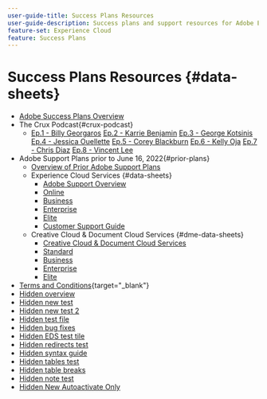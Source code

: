 ```yaml
---
user-guide-title: Success Plans Resources
user-guide-description: Success plans and support resources for Adobe Experience Cloud and Adobe Experience Platform.
feature-set: Experience Cloud
feature: Success Plans
---
```


# Success Plans Resources {#data-sheets}

+ [Adobe Success Plans Overview](overview.md)
+ The Crux Podcast{#crux-podcast}
  + [Ep.1 - Billy Georgaros](episode1.md)
    [Ep.2 - Karrie Benjamin](episode2.md)
    [Ep.3 - George Kotsinis](episode3.md)
    [Ep.4 - Jessica Ouellette](episode4.md)
    [Ep.5 - Corey Blackburn](episode5.md)
    [Ep.6 - Kelly Oja](episode6.md)
    [Ep.7 - Chris Diaz](episode7.md)
    [Ep.8 - Vincent Lee](episode8.md)
+ Adobe Support Plans prior to June 16, 2022{#prior-plans}
  + [Overview of Prior Adobe Support Plans](overview-prior-plans.md)
  + Experience Cloud Services {#data-sheets}
    + [Adobe Support Overview](dx-overview.md)
    + [Online](online.md)
    + [Business](business.md)
    + [Enterprise](enterprise.md)
    + [Elite](elite.md)
    + [Customer Support Guide](support-guide.md)
  + Creative Cloud & Document Cloud Services {#dme-data-sheets}
    + [Creative Cloud & Document Cloud Services](dme-overview.md)
    + [Standard](dme-standard.md)
    + [Business](dme-business.md)
    + [Enterprise](dme-enterprise.md)
    + [Elite](dme-elite.md)
+ [Terms and Conditions](https://helpx.adobe.com/support/programs/support-policies-terms-conditions.html){target="_blank"}
+ [Hidden overview](hidden-overview.md)
+ [Hidden new test](hidden-new-test.md)
+ [Hidden new test 2](hidden-new-test-2.md)
+ [Hidden test file](hidden-test.md)
+ [Hidden bug fixes](hidden/bug-fixes.md)
+ [Hidden EDS test tile](hidden/test-page.md)
+ [Hidden redirects test](hidden/test-redirection.md)
+ [Hidden syntax guide](hidden/syntax-style-guide.md)
+ [Hidden tables test](hidden/tables.md)
+ [Hidden table breaks](hidden/table-breaks.md)
+ [Hidden note test](hidden/note-test.md)
+ [Hidden New Autoactivate Only](hidden/autoactivate.md)

<!--
+ [Hidden table breaks](hidden/table-breaks.md)


Articles must be added to this TOC file in order to render.

Use this list format to specify links to articles and section headings that expand and collapse in the left rail of the user guide.

An article link CANNOT be used as a section heading.
-->
